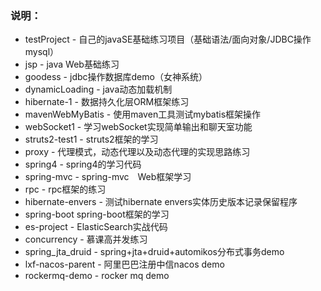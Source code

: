 ### 说明：
* testProject - 自己的javaSE基础练习项目（基础语法/面向对象/JDBC操作mysql）
* jsp - java Web基础练习
* goodess - jdbc操作数据库demo（女神系统）
* dynamicLoading - java动态加载机制
* hibernate-1  - 数据持久化层ORM框架练习
* mavenWebMyBatis - 使用maven工具测试mybatis框架操作
* webSocket1 - 学习webSocket实现简单输出和聊天室功能
* struts2-test1 - struts2框架的学习
* proxy - 代理模式，动态代理以及动态代理的实现思路练习
* spring4 - spring4的学习代码
* spring-mvc - spring-mvc　Web框架学习
* rpc - rpc框架的练习
* hibernate-envers - 测试hibernate envers实体历史版本记录保留程序
* spring-boot spring-boot框架的学习
* es-project - ElasticSearch实战代码
* concurrency - 慕课高并发练习
* spring_jta_druid - spring+jta+druid+automikos分布式事务demo
* lxf-nacos-parent - 阿里巴巴注册中信nacos demo
* rockermq-demo - rocker mq  demo
